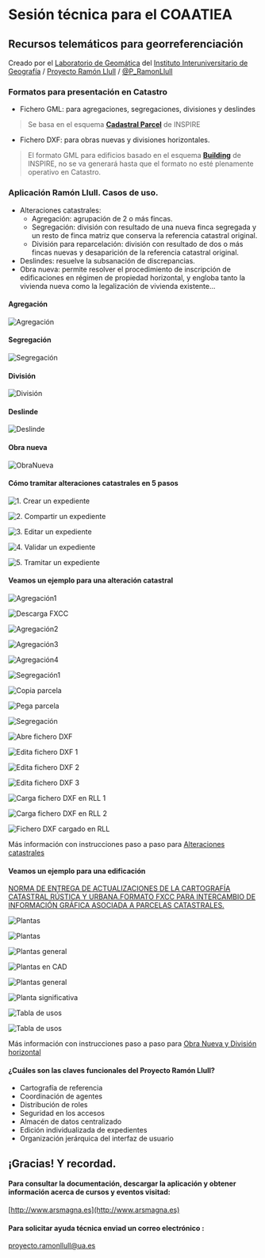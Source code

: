 # Sesión técnica para el COAATIEA
## Recursos telemáticos para georreferenciación

Creado por el [Laboratorio de Geomática](http://iig.ua.es/es/geomatica/) del [Instituto Interuniversitario de Geografía](http://iig.ua.es/) / [Proyecto Ramón Llull](http://www.arsmagna.es) / <i class="fa fa-twitter-square"></i> [@P_RamonLlull](https://twitter.com/P_RamonLlull)



### Formatos para presentación en Catastro
- Fichero GML: para agregaciones, segregaciones, divisiones y deslindes
> <i class="fa fa-info-circle"></i> Se basa en el esquema [**Cadastral Parcel**](https://inspire-forum.jrc.ec.europa.eu/pg/pages/view/1806/cadastral-parcels) de INSPIRE

- Fichero DXF: para obras nuevas y divisiones horizontales.
> <i class="fa fa-info-circle"></i> El formato GML para edificios basado en el esquema  [**Building**](http://inspire.ec.europa.eu/documents/Data_Specifications/INSPIRE_DataSpecification_BU_v3.0rc3.pdf) de INSPIRE, no se va generará hasta que el formato no esté plenamente operativo en Catastro.



### Aplicación Ramón Llull. Casos de uso.
  - Alteraciones catastrales:
    - Agregación: agrupación de 2 o más fincas. 
    - Segregación: división con resultado de una nueva finca segregada y un resto de finca matriz que conserva la referencia catastral original.
    - División para reparcelación: división con resultado de dos o más fincas nuevas y desaparición de la referencia catastral original. 
  - Deslindes: resuelve la subsanación de discrepancias.
  - Obra nueva: permite resolver el procedimiento de inscripción de edificaciones en régimen de propiedad horizontal, y engloba tanto la vivienda nueva como la legalización de vivienda existente...


#### Agregación
![Agregación](http://labgeo.github.io/meetup-COAATIEA/img/Agg.png)


#### Segregación
![Segregación](http://labgeo.github.io/meetup-COAATIEA/img/Seg.png)


#### División
![División](http://labgeo.github.io/meetup-COAATIEA/img/Div.png)


#### Deslinde
![Deslinde](http://labgeo.github.io/meetup-COAATIEA/img/Des.png)


#### Obra nueva
![ObraNueva](http://labgeo.github.io/meetup-COAATIEA/img/ObraNueva.png)



#### Cómo tramitar alteraciones catastrales en 5 pasos


![1. Crear un expediente](http://labgeo.github.io/understandingRL/img/understandingRL-1.png)


![2. Compartir un expediente](http://labgeo.github.io/understandingRL/img/understandingRL-2.png)


![3. Editar un expediente](http://labgeo.github.io/understandingRL/img/understandingRL-3.png)


![4. Validar un expediente](http://labgeo.github.io/understandingRL/img/understandingRL-4.png)


![5. Tramitar un expediente](http://labgeo.github.io/understandingRL/img/understandingRL-5.png)



#### Veamos un ejemplo para una alteración catastral


![Agregación1](http://labgeo.github.io/meetup-COAATIEA/img/cap5/ifazAgr.jpeg)


![Descarga FXCC](http://labgeo.github.io/meetup-COAATIEA/img/cap5/downloadLand.jpeg)


![Agregación2](http://labgeo.github.io/meetup-COAATIEA/img/cap5/ifazAgr2.jpeg)


![Agregación3](http://labgeo.github.io/meetup-COAATIEA/img/cap5/ifazAgr3.jpeg)


![Agregación4](http://labgeo.github.io/meetup-COAATIEA/img/cap5/ifazAgr4.jpeg)


![Segregación1](http://labgeo.github.io/meetup-COAATIEA/img/cap5/ifazSgr1.jpeg)


![Copia parcela](http://labgeo.github.io/meetup-COAATIEA/img/cap5/copyParcelAgr.jpeg)


![Pega parcela](http://labgeo.github.io/meetup-COAATIEA/img/cap5/pasteParcelAgr.jpeg)


![Segregación](http://labgeo.github.io/meetup-COAATIEA/img/cap5/ifazSgr2.jpeg)


![Abre fichero DXF](http://labgeo.github.io/meetup-COAATIEA/img/cap5/cad1.jpeg)


![Edita fichero DXF 1](http://labgeo.github.io/meetup-COAATIEA/img/cap5/cad2.jpeg)


![Edita fichero DXF 2](http://labgeo.github.io/meetup-COAATIEA/img/cap5/cad3.jpeg)


![Edita fichero DXF 3](http://labgeo.github.io/meetup-COAATIEA/img/cap5/cad4.jpeg)


![Carga fichero DXF en RLL 1](http://labgeo.github.io/meetup-COAATIEA/img/cap5/ifazSgr5.jpeg)


![Carga fichero DXF en RLL 2](http://labgeo.github.io/meetup-COAATIEA/img/cap5/ifazSgr6.jpeg)


![Fichero DXF cargado en RLL](http://labgeo.github.io/meetup-COAATIEA/img/cap5/ifazSgr4.jpeg)


Más información con instrucciones paso a paso para [Alteraciones catastrales](http://www.arsmagna.es/files/cursoBenissa/supuestos_practicos_AC.pdf)




#### Veamos un ejemplo para una edificación


[NORMA DE ENTREGA DE ACTUALIZACIONES DE LA CARTOGRAFÍA CATASTRAL RÚSTICA Y URBANA.FORMATO FXCC PARA INTERCAMBIO DE INFORMACIÓN GRÁFICA ASOCIADA A PARCELAS CATASTRALES.](http://www.catastro.minhap.gob.es/documentos/formatos_intercambio/formato_fxcc.pdf)


![Plantas](http://labgeo.github.io/meetup-COAATIEA/img/ON/ONrefcatast.png)


![Plantas](http://labgeo.github.io/meetup-COAATIEA/img/cap6/pltSig1.jpeg)


![Plantas general](http://labgeo.github.io/meetup-COAATIEA/img/cap6/pltSig3.jpeg)


![Plantas en CAD](http://labgeo.github.io/meetup-COAATIEA/img/cap6/onCad1.jpeg)


![Plantas general](http://labgeo.github.io/meetup-COAATIEA/img/cap6/onCad2.jpeg)


![Planta significativa](http://labgeo.github.io/meetup-COAATIEA/img/cap6/onCad3.jpeg)


![Tabla de usos](http://labgeo.github.io/meetup-COAATIEA/img/cap6/ifazON5.jpeg)


![Tabla de usos](http://labgeo.github.io/meetup-COAATIEA/img/cap6/ifazON6.jpeg)


Más información con instrucciones paso a paso para [Obra Nueva y División horizontal](http://www.arsmagna.es/files/cursoBenissa/supuestos_practicos_ON.pdf)



#### ¿Cuáles son las claves funcionales del Proyecto Ramón Llull?
  - Cartografía de referencia
  - Coordinación de agentes
  - Distribución de roles
  - Seguridad en los accesos
  - Almacén de datos centralizado
  - Edición individualizada de expedientes
  - Organización jerárquica del interfaz de usuario


  
## ¡Gracias! Y recordad.
#### Para consultar la documentación, descargar la aplicación y obtener información acerca de cursos y eventos visitad: 
[http://www.arsmagna.es](http://www.arsmagna.es)
#### Para solicitar ayuda técnica enviad un correo electrónico <i class="fa fa-envelope"></i>:
proyecto.ramonllull@ua.es
